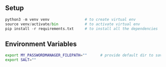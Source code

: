 ## Setup

```py
python3 -m venv venv                # to create virtual env
source venv/activate/bin            # to activate virtual env
pip install -r requirements.txt     # to install all the dependencies
```

## Environment Variables

```sh
export MY_PASSWORDMANAGER_FILEPATH=""      # provide default dir to save the encrypted password
export SALT=""
```







